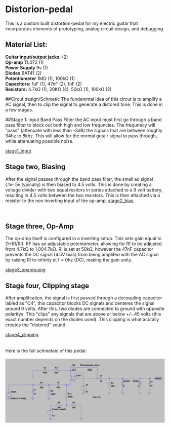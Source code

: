 # Distorion-pedal
This is a custom built distortion-pedal for my electric guitar that incorporates elements of prototyping, analog circuit design, and debugging. 


## Material List:
**Guitar input/output jacks:** (2)     
**Op-amp** TL072 (1)    
**Power Supply** 9v (1)    
**Diodes** BAT41 (2)    
**Potentiometer** 1MΩ (1), 100kΩ (1)   
**Capacitors:** 1uF (1), 47nF (2), 1nF (2)    
**Resistors:** 4.7kΩ (1), 20KΩ (4), 50kΩ (1), 100kΩ (2)    


##Circut design/Schmetic
The fundemntal idea of this circut is to amplify a AC signal, then to clip the signal to generate a distored tone. This is done in a few stages. 

##Stage 1: Input Band Pass Filter 
the AC input must first go through a band pass filter to block out both high and low frequncies. The frequnecy will "pass" (attenuate with less than -3dB) the signals that are between roughly 34hz to 8khz. This will allow for the normal gutair signal to pass through, while 
attenuating possible noise. 


[stage1_input](/images/stage1_input.png)



## Stage two, Biasing
After the signal passes through the band pass filter, the small ac signal (.1v-.5v typically) is then biased to 4.5 volts. This is done by creating a voltage divider with two equal resitors in series attached to a 9 volt battery, resulting in 4.5 volts between the two resistors. This is then attached via a resistor to the non inverting input of the op-amp. 
[stage2_bias](/images/stage2_bias.png).

  <br> 
 
## Stage three, Op-Amp
The op-amp itself is configured in a inverting setup. This sets gain equal to (1+Rf/RI). RF has an adjustable potentometer, allowing for Rf to be adjusted from 4.7kΩ to 1,004.7kΩ. RI is set at 50kΩ, however the 47nF capacitor prevents the DC signal (4.5V bias) from
being amplifed with the AC signal by raising RI to infinity at f = 0hz (DC), making the gain unity. 

[stage3_opamp.png](/images/stage3_opamp.png)

## Stage four, Clipping stage
After amplifcation, the signal is first passed through a decoupling capacitor labled as "C4", this capacitor blocks DC signals and centeres the signal around 0 volts. After this, two diodes are connected to ground with opposite polaritys. This "clips" any signals that are above or below +/-.45 volts (this exact number depends on the diodes used). This clipping is what acutally creates the "distored" sound. 

[stage4_clipping](/images/stage4_clipping.png). 
<br>
<br>
<br>
Here is the full schmetaic of this pedal: 
<br> <br> 
![whole_schematic.png](/images/whole_schematic.png) 
<br> <br>


